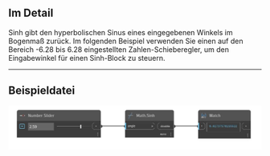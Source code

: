 ## Im Detail
Sinh gibt den hyperbolischen Sinus eines eingegebenen Winkels im Bogenmaß zurück. Im folgenden Beispiel verwenden Sie einen auf den Bereich -6.28 bis 6.28 eingestellten Zahlen-Schieberegler, um den Eingabewinkel für einen Sinh-Block zu steuern.
___
## Beispieldatei

![Sinh](./DSCore.Math.Sinh_img.jpg)

